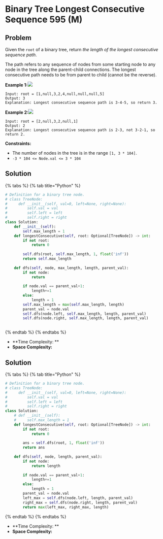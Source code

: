 # Binary Tree Longest Consecutive Sequence 595 (M)

## Problem

Given the `root` of a binary tree, return _the length of the longest consecutive sequence path_.

The path refers to any sequence of nodes from some starting node to any node in the tree along the parent-child connections. The longest consecutive path needs to be from parent to child (cannot be the reverse).

**Example 1:**![](https://assets.leetcode.com/uploads/2021/03/14/consec1-1-tree.jpg)

```
Input: root = [1,null,3,2,4,null,null,null,5]
Output: 3
Explanation: Longest consecutive sequence path is 3-4-5, so return 3.
```

**Example 2:**![](https://assets.leetcode.com/uploads/2021/03/14/consec1-2-tree.jpg)

```
Input: root = [2,null,3,2,null,1]
Output: 2
Explanation: Longest consecutive sequence path is 2-3, not 3-2-1, so return 2.
```

**Constraints:**

* The number of nodes in the tree is in the range `[1, 3 * 104]`.
* `-3 * 104 <= Node.val <= 3 * 104`

## Solution

{% tabs %}
{% tab title="Python" %}
```python
# Definition for a binary tree node.
# class TreeNode:
#     def __init__(self, val=0, left=None, right=None):
#         self.val = val
#         self.left = left
#         self.right = right
class Solution:
    def __init__(self):
        self.max_length = 1
    def longestConsecutive(self, root: Optional[TreeNode]) -> int:
        if not root:
            return 0
        
        self.dfs(root, self.max_length, 1, float('inf'))
        return self.max_length
    
    def dfs(self, node, max_length, length, parent_val):
        if not node:
            return 
        
        if node.val == parent_val+1:
            length+=1
        else:
            length = 1
        self.max_length = max(self.max_length, length)
        parent_val = node.val
        self.dfs(node.left, self.max_length, length, parent_val)
        self.dfs(node.right, self.max_length, length, parent_val)
        
```
{% endtab %}
{% endtabs %}

* **Time Complexity: **
* **Space Complexity:**

## Solution

{% tabs %}
{% tab title="Python" %}
```python
# Definition for a binary tree node.
# class TreeNode:
#     def __init__(self, val=0, left=None, right=None):
#         self.val = val
#         self.left = left
#         self.right = right
class Solution:
    # def __init__(self):
    #     self.max_length = 1
    def longestConsecutive(self, root: Optional[TreeNode]) -> int:
        if not root:
            return 0
        
        ans = self.dfs(root, 1, float('inf'))
        return ans
    
    def dfs(self, node, length, parent_val):
        if not node:
            return length 
        
        if node.val == parent_val+1:
            length+=1
        else:
            length = 1
        parent_val = node.val
        left_max = self.dfs(node.left, length, parent_val)
        right_max = self.dfs(node.right, length, parent_val)
        return max(left_max, right_max, length)
```
{% endtab %}
{% endtabs %}

* **Time Complexity: **
* **Space Complexity:**
